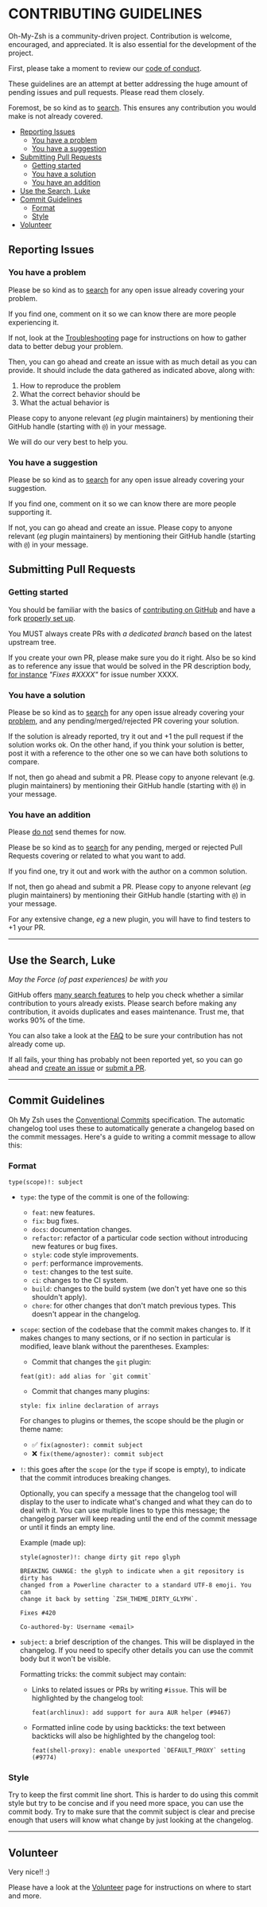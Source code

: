 # CONTRIBUTING GUIDELINES

Oh-My-Zsh is a community-driven project. Contribution is welcome, encouraged, and appreciated. It is also essential for
the development of the project.

First, please take a moment to review our [code of conduct](CODE_OF_CONDUCT.md).

These guidelines are an attempt at better addressing the huge amount of pending issues and pull requests. Please read
them closely.

Foremost, be so kind as to [search](#use-the-search-luke). This ensures any contribution you would make is not already
covered.

<!-- TOC updateonsave:true depthfrom:2 -->

- [Reporting Issues](#reporting-issues)
    - [You have a problem](#you-have-a-problem)
    - [You have a suggestion](#you-have-a-suggestion)
- [Submitting Pull Requests](#submitting-pull-requests)
    - [Getting started](#getting-started)
    - [You have a solution](#you-have-a-solution)
    - [You have an addition](#you-have-an-addition)
- [Use the Search, Luke](#use-the-search-luke)
- [Commit Guidelines](#commit-guidelines)
    - [Format](#format)
    - [Style](#style)
- [Volunteer](#volunteer)

<!-- /TOC -->

## Reporting Issues

### You have a problem

Please be so kind as to [search](#use-the-search-luke) for any open issue already covering your problem.

If you find one, comment on it so we can know there are more people experiencing it.

If not, look at the [Troubleshooting](https://github.com/ohmyzsh/ohmyzsh/wiki/Troubleshooting)
page for instructions on how to gather data to better debug your problem.

Then, you can go ahead and create an issue with as much detail as you can provide. It should include the data gathered
as indicated above, along with:

1. How to reproduce the problem
2. What the correct behavior should be
3. What the actual behavior is

Please copy to anyone relevant (_eg_ plugin maintainers) by mentioning their GitHub handle
(starting with `@`) in your message.

We will do our very best to help you.

### You have a suggestion

Please be so kind as to [search](#use-the-search-luke) for any open issue already covering your suggestion.

If you find one, comment on it so we can know there are more people supporting it.

If not, you can go ahead and create an issue. Please copy to anyone relevant (_eg_ plugin maintainers) by mentioning
their GitHub handle (starting with `@`) in your message.

## Submitting Pull Requests

### Getting started

You should be familiar with the basics of
[contributing on GitHub](https://help.github.com/articles/using-pull-requests) and have a fork
[properly set up](https://github.com/ohmyzsh/ohmyzsh/wiki/Contribution-Technical-Practices).

You MUST always create PRs with _a dedicated branch_ based on the latest upstream tree.

If you create your own PR, please make sure you do it right. Also be so kind as to reference any issue that would be
solved in the PR description body,
[for instance](https://help.github.com/articles/closing-issues-via-commit-messages/)
_"Fixes #XXXX"_ for issue number XXXX.

### You have a solution

Please be so kind as to [search](#use-the-search-luke) for any open issue already covering
your [problem](#you-have-a-problem), and any pending/merged/rejected PR covering your solution.

If the solution is already reported, try it out and +1 the pull request if the solution works ok. On the other hand, if
you think your solution is better, post it with a reference to the other one so we can have both solutions to compare.

If not, then go ahead and submit a PR. Please copy to anyone relevant (e.g. plugin maintainers) by mentioning their
GitHub handle (starting with `@`) in your message.

### You have an addition

Please [do not](https://github.com/ohmyzsh/ohmyzsh/wiki/Themes#dont-send-us-your-theme-for-now)
send themes for now.

Please be so kind as to [search](#use-the-search-luke) for any pending, merged or rejected Pull Requests covering or
related to what you want to add.

If you find one, try it out and work with the author on a common solution.

If not, then go ahead and submit a PR. Please copy to anyone relevant (_eg_ plugin maintainers) by mentioning their
GitHub handle (starting with `@`) in your message.

For any extensive change, _eg_ a new plugin, you will have to find testers to +1 your PR.

----

## Use the Search, Luke

_May the Force (of past experiences) be with you_

GitHub offers [many search features](https://help.github.com/articles/searching-github/)
to help you check whether a similar contribution to yours already exists. Please search before making any contribution,
it avoids duplicates and eases maintenance. Trust me, that works 90% of the time.

You can also take a look at the [FAQ](https://github.com/ohmyzsh/ohmyzsh/wiki/FAQ)
to be sure your contribution has not already come up.

If all fails, your thing has probably not been reported yet, so you can go ahead
and [create an issue](#reporting-issues) or [submit a PR](#submitting-pull-requests).

----

## Commit Guidelines

Oh My Zsh uses the [Conventional Commits](https://www.conventionalcommits.org/en/v1.0.0/)
specification. The automatic changelog tool uses these to automatically generate a changelog based on the commit
messages. Here's a guide to writing a commit message to allow this:

### Format

```
type(scope)!: subject
```

- `type`: the type of the commit is one of the following:

    - `feat`: new features.
    - `fix`: bug fixes.
    - `docs`: documentation changes.
    - `refactor`: refactor of a particular code section without introducing new features or bug fixes.
    - `style`: code style improvements.
    - `perf`: performance improvements.
    - `test`: changes to the test suite.
    - `ci`: changes to the CI system.
    - `build`: changes to the build system (we don't yet have one so this shouldn't apply).
    - `chore`: for other changes that don't match previous types. This doesn't appear in the changelog.

- `scope`: section of the codebase that the commit makes changes to. If it makes changes to many sections, or if no
  section in particular is modified, leave blank without the parentheses. Examples:

    - Commit that changes the `git` plugin:
  ```
  feat(git): add alias for `git commit`
  ```

    - Commit that changes many plugins:
  ```
  style: fix inline declaration of arrays
  ```

  For changes to plugins or themes, the scope should be the plugin or theme name:

    - ✅ `fix(agnoster): commit subject`
    - ❌ `fix(theme/agnoster): commit subject`

- `!`: this goes after the `scope` (or the `type` if scope is empty), to indicate that the commit introduces breaking
  changes.

  Optionally, you can specify a message that the changelog tool will display to the user to indicate what's changed and
  what they can do to deal with it. You can use multiple lines to type this message; the changelog parser will keep
  reading until the end of the commit message or until it finds an empty line.

  Example (made up):

  ```
  style(agnoster)!: change dirty git repo glyph

  BREAKING CHANGE: the glyph to indicate when a git repository is dirty has
  changed from a Powerline character to a standard UTF-8 emoji. You can
  change it back by setting `ZSH_THEME_DIRTY_GLYPH`.

  Fixes #420

  Co-authored-by: Username <email>
  ```

- `subject`: a brief description of the changes. This will be displayed in the changelog. If you need to specify other
  details you can use the commit body but it won't be visible.

  Formatting tricks: the commit subject may contain:

    - Links to related issues or PRs by writing `#issue`. This will be highlighted by the changelog tool:
      ```
      feat(archlinux): add support for aura AUR helper (#9467)
      ```

    - Formatted inline code by using backticks: the text between backticks will also be highlighted by the changelog
      tool:
      ```
      feat(shell-proxy): enable unexported `DEFAULT_PROXY` setting (#9774)
      ```

### Style

Try to keep the first commit line short. This is harder to do using this commit style but try to be concise and if you
need more space, you can use the commit body. Try to make sure that the commit subject is clear and precise enough that
users will know what change by just looking at the changelog.

----

## Volunteer

Very nice!! :)

Please have a look at the [Volunteer](https://github.com/ohmyzsh/ohmyzsh/wiki/Volunteers)
page for instructions on where to start and more.
